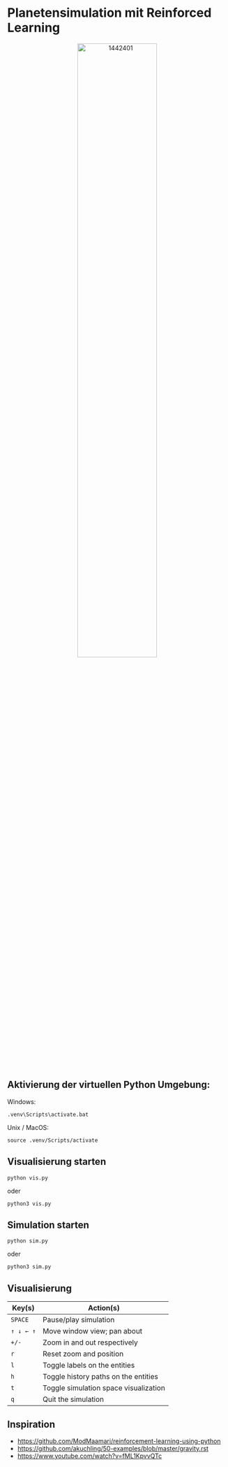 # Planetensimulation mit Reinforced Learning
<p align="center">
  <img src="https://user-images.githubusercontent.com/44225863/120490838-07133f00-c3b9-11eb-9352-a7df5f518b6d.png" alt="1442401" width="60%" height="60%">
</p>

## Aktivierung der virtuellen Python Umgebung:
Windows:
```
.venv\Scripts\activate.bat
```
Unix / MacOS:
```
source .venv/Scripts/activate
```

## Visualisierung starten
```
python vis.py
```

oder

```
python3 vis.py
```

## Simulation starten
```
python sim.py
```

oder

```
python3 sim.py
```


## Visualisierung
| Key(s)    | Action(s)                                          |
|-----------|----------------------------------------------------|
| `SPACE`   | Pause/play simulation                              |
| `↑ ↓ ← ↑` | Move window view; pan about                        |
| `+/-`     | Zoom in and out respectively                       |
| `r`       | Reset zoom and position                            |
| `l`       | Toggle labels on the entities                      |
| `h`       | Toggle history paths on the entities               |
| `t`       | Toggle simulation space visualization              |
| `q`       | Quit the simulation                                |

## Inspiration
- https://github.com/ModMaamari/reinforcement-learning-using-python
- https://github.com/akuchling/50-examples/blob/master/gravity.rst
- https://www.youtube.com/watch?v=fML1KpvvQTc
